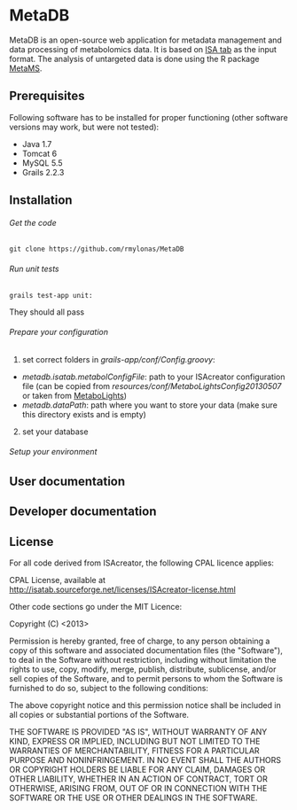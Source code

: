 MetaDB
======
MetaDB is an open-source web application for metadata management and data processing of metabolomics data. It is based on [ISA tab](http://www.isa-tools.org/) as the input format. The analysis of untargeted data is done using the R package [MetaMS](https://github.com/rwehrens/metaMS).

## Prerequisites
Following software has to be installed for proper functioning (other software versions may work, but were not tested):
* Java 1.7
* Tomcat 6
* MySQL 5.5
* Grails 2.2.3

## Installation

###### Get the code
```
git clone https://github.com/rmylonas/MetaDB
```
###### Run unit tests
```
grails test-app unit:
```
They should all pass

###### Prepare your configuration
1. set correct folders in *grails-app/conf/Config.groovy*:
* *metadb.isatab.metabolConfigFile*: path to your ISAcreator configuration file (can be copied from *resources/conf/MetaboLightsConfig20130507* or taken from [MetaboLights](http://www.ebi.ac.uk/metabolights/))
* *metadb.dataPath*: path where you want to store your data (make sure this directory exists and is empty)

2. set your database



###### Setup your environment



## User documentation

## Developer documentation

## License

For all code derived from ISAcreator, the following CPAL licence applies:

CPAL License, available at <http://isatab.sourceforge.net/licenses/ISAcreator-license.html>

Other code sections go under the MIT Licence:

Copyright (C) <2013> <copyright Roman Mylonas>

Permission is hereby granted, free of charge, to any person obtaining a copy of this software and associated documentation files (the "Software"), to deal in the Software without restriction, including without limitation the rights to use, copy, modify, merge, publish, distribute, sublicense, and/or sell copies of the Software, and to permit persons to whom the Software is furnished to do so, subject to the following conditions:

The above copyright notice and this permission notice shall be included in all copies or substantial portions of the Software.

THE SOFTWARE IS PROVIDED "AS IS", WITHOUT WARRANTY OF ANY KIND, EXPRESS OR IMPLIED, INCLUDING BUT NOT LIMITED TO THE WARRANTIES OF MERCHANTABILITY, FITNESS FOR A PARTICULAR PURPOSE AND NONINFRINGEMENT. IN NO EVENT SHALL THE AUTHORS OR COPYRIGHT HOLDERS BE LIABLE FOR ANY CLAIM, DAMAGES OR OTHER LIABILITY, WHETHER IN AN ACTION OF CONTRACT, TORT OR OTHERWISE, ARISING FROM, OUT OF OR IN CONNECTION WITH THE SOFTWARE OR THE USE OR OTHER DEALINGS IN THE SOFTWARE.
